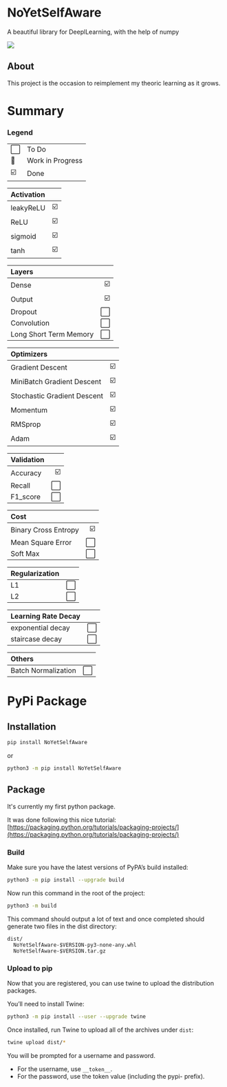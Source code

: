# NoYetSelfAware

A beautiful library for DeeplLearning, with the help of numpy

![](./assets/demo.gif)

## About

This project is the occasion to reimplement my theoric learning as it grows.

# Summary

### Legend
|||
|-|-|
|⬜|To Do|
|🚧|Work in Progress|
|☑️|Done|

|Activation||
|:-|-:|
|leakyReLU|☑️|
|ReLU|☑️|
|sigmoid|☑️|
|tanh|☑️|

|Layers||
|:-|-:|
|Dense|☑️|
|Output|☑️|
|Dropout|⬜|
|Convolution|⬜|
|Long Short Term Memory|⬜|

|Optimizers||
|:-|-:|
|Gradient Descent|☑️|
|MiniBatch Gradient Descent|☑️|
|Stochastic Gradient Descent|☑️|
|Momentum|☑️|
|RMSprop|☑️|
|Adam|☑️|

|Validation||
|:-|-:|
|Accuracy|☑️|
|Recall|⬜|
|F1_score|⬜|

|Cost||
|:-|-:|
|Binary Cross Entropy|☑️|
|Mean Square Error|⬜|
|Soft Max|⬜|

|Regularization||
|:-|-:|
|L1|⬜|
|L2|⬜|

|Learning Rate Decay||
|:-|-:|
|exponential decay|⬜|
|staircase decay|⬜|

|Others||
|:-|-:|
|Batch Normalization|⬜|

# PyPi Package

## Installation

```sh
pip install NoYetSelfAware
```

or 

```sh
python3 -m pip install NoYetSelfAware
```

## Package

It's currently my first python package.

It was done following this nice tutorial: [https://packaging.python.org/tutorials/packaging-projects/](https://packaging.python.org/tutorials/packaging-projects/)

### Build


Make sure you have the latest versions of PyPA’s build installed:

```sh
python3 -m pip install --upgrade build
```

Now run this command in the root of the project:

```sh
python3 -m build
```

This command should output a lot of text and once completed should generate two files in the dist directory:
```
dist/
  NoYetSelfAware-$VERSION-py3-none-any.whl
  NoYetSelfAware-$VERSION.tar.gz
```

### Upload to pip

Now that you are registered, you can use twine to upload the distribution packages.

You’ll need to install Twine:

```sh
python3 -m pip install --user --upgrade twine
```

Once installed, run Twine to upload all of the archives under `dist`:

```sh
twine upload dist/*
```

You will be prompted for a username and password.

 - For the username, use `__token__`.
 - For the password, use the token value (including the pypi- prefix).

